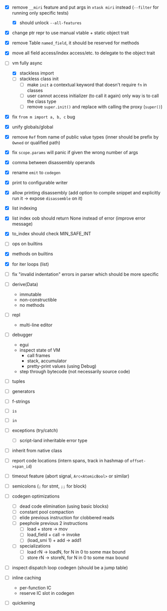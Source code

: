 
- [x] remove `__miri` feature and put args in `xtask miri` instead (`--filter` for running only specific tests)
  - [x] should unlock `--all-features`
- [x] change ptr repr to use manual vtable + static object trait
- [x] remove Table `named_field`, it should be reserved for methods
- [x] move all field access/index access/etc. to delegate to the object trait
- [ ] vm fully async
  - [x] stackless import
  - [ ] stackless class init
    - [ ] make `init` a contextual keyword that doesn't require `fn` in classes
    - [ ] user cannot access initializer (to call it again)
          only way is to call the class type
    - [ ] remove `super.init()` and replace with calling the proxy (`super()`)
- [x] fix `from m import a, b, c` bug
- [x] unify globals/global
- [x] remove `Ref` from name of public value types (inner should be prefix by `Owned` or qualified path)
- [x] fix `scope.params` will panic if given the wrong number of args
- [x] comma between disassembly operands
- [x] rename `emit` to `codegen`
- [x] print to configurable writer
- [x] allow printing disassembly (add option to compile snippet and explicitly run it -> expose `disassemble` on it)
- [x] list indexing
- [x] list index oob should return None instead of error (improve error message)
- [x] to_index should check MIN_SAFE_INT
- [ ] ops on builtins
- [x] methods on builtins
- [x] for iter loops (list)
- [ ] fix "invalid indentation" errors in parser which should be more specific
- [ ] derive(Data)
  - immutable
  - non-constructible
  - no methods
- [ ] repl
  - multi-line editor

- [ ] debugger
  - egui
  - inspect state of VM
    - call frames
    - stack, accumulator
    - pretty-print values (using Debug)
  - step through bytecode (not necessarily source code)

- [ ] tuples
- [ ] generators
- [ ] f-strings
- [ ] `is`
- [ ] `in`
- [ ] exceptions (try/catch)
  - [ ] script-land inheritable error type
- [ ] inherit from native class
- [ ] report code locations (intern spans, track in hashmap of `offset->span_id`)
- [ ] timeout feature (abort signal, `Arc<AtomicBool>` or similar)
- [ ] semicolons (`;` for stmt, `;;` for block)
- [ ] codegen optimizations
  - [ ] dead code elimination (using basic blocks)
  - [ ] constant pool compaction
  - [ ] elide previous instruction for clobbered reads
  - [ ] peephole previous 2 instructions
    - [ ] load + store -> mov
    - [ ] load_field + call -> invoke
    - [ ] (load_smi 1) + add -> add1
  - [ ] specializations
    - [ ] load rN -> loadN, for N in 0 to some max bound
    - [ ] store rN -> storeN, for N in 0 to some max bound
- [ ] inspect dispatch loop codegen (should be a jump table)
- [ ] inline caching
  - per-function IC
  - reserve IC slot in codegen
- [ ] quickening
